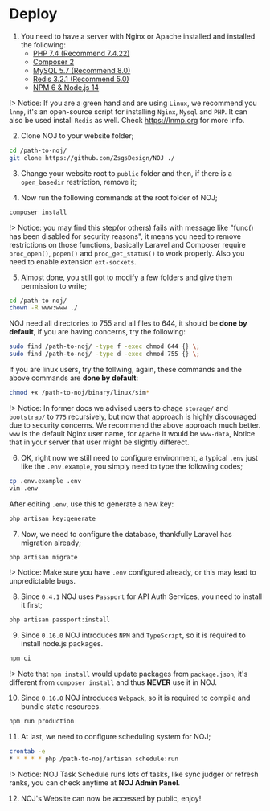 # Deploy

1. You need to have a server with Nginx or Apache installed and installed the following:
    - [PHP 7.4 (Recommend 7.4.22)](http://php.net/downloads.php)
    - [Composer 2](https://getcomposer.org)
    - [MySQL 5.7 (Recommend 8.0)](https://www.mysql.com/)
    - [Redis 3.2.1 (Recommend 5.0)](https://redis.io)
    - [NPM 6 & Node.js 14](https://nodejs.org/en/download/)

!> Notice: If you are a green hand and are using `Linux`, we recommend you `lnmp`, it's an open-source script for installing `Nginx`, `Mysql` and `PHP`. It can also be used install `Redis` as well. Check https://lnmp.org for more info.

2. Clone NOJ to your website folder;

```bash
cd /path-to-noj/
git clone https://github.com/ZsgsDesign/NOJ ./
```

3. Change your website root to `public` folder and then, if there is a `open_basedir` restriction, remove it;

4. Now run the following commands at the root folder of NOJ;

```bash
composer install
```

!> Notice: you may find this step(or others) fails with message like "func() has been disabled for security reasons", it means you need to remove restrictions on those functions, basically Laravel and Composer require `proc_open()`, `popen()` and `proc_get_status()` to work properly. Also you need to enable extension `ext-sockets`.

5. Almost done, you still got to modify a few folders and give them permission to write;

```bash
cd /path-to-noj/
chown -R www:www ./
```

NOJ need all directories to 755 and all files to 644, it should be **done by default**, if you are having concerns, try the following:

```bash
sudo find /path-to-noj/ -type f -exec chmod 644 {} \;
sudo find /path-to-noj/ -type d -exec chmod 755 {} \;
```

If you are linux users, try the follwing, again, these commands and the above commands are **done by default**:

```bash
chmod +x /path-to-noj/binary/linux/sim*
```

!> Notice: In former docs we advised users to chage `storage/` and `bootstrap/` to `775` recursively, but now that approach is highly discouraged due to security concerns. We recommend the above approach much better. `www` is the default Nginx user name, for `Apache` it would be `www-data`, Notice that in your server that user might be slightly differect.

6. OK, right now we still need to configure environment, a typical `.env` just like the `.env.example`, you simply need to type the following codes;

```bash
cp .env.example .env
vim .env
```

After editing `.env`, use this to generate a new key:

```bash
php artisan key:generate
```

7. Now, we need to configure the database, thankfully Laravel has migration already;

```bash
php artisan migrate
```

!> Notice: Make sure you have `.env` configured already, or this may lead to unpredictable bugs.


8. Since `0.4.1` NOJ uses `Passport` for API Auth Services, you need to install it first;

```bash
php artisan passport:install
```

9. Since `0.16.0` NOJ introduces `NPM` and `TypeScript`, so it is required to install node.js packages.

```bash
npm ci
```

!> Note that `npm install` would update packages from `package.json`, it's different from `composer install` and thus **NEVER** use it in NOJ.

10. Since `0.16.0` NOJ introduces `Webpack`, so it is required to compile and bundle static resources.

```bash
npm run production
```

11. At last, we need to configure scheduling system for NOJ;

```bash
crontab -e
* * * * * php /path-to-noj/artisan schedule:run
```

!> Notice: NOJ Task Schedule runs lots of tasks, like sync judger or refresh ranks, you can check anytime at **NOJ Admin Panel**.

12. NOJ's Website can now be accessed by public, enjoy!

